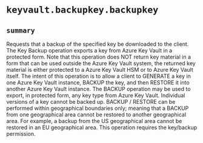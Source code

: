 # `keyvault.backupkey.backupkey`

## `summary`
Requests that a backup of the specified key be downloaded to the client. The Key Backup operation exports a key from Azure Key Vault in a protected form. Note that this operation does NOT return key material in a form that can be used outside the Azure Key Vault system, the returned key material is either protected to a Azure Key Vault HSM or to Azure Key Vault itself. The intent of this operation is to allow a client to GENERATE a key in one Azure Key Vault instance, BACKUP the key, and then RESTORE it into another Azure Key Vault instance. The BACKUP operation may be used to export, in protected form, any key type from Azure Key Vault. Individual versions of a key cannot be backed up. BACKUP / RESTORE can be performed within geographical boundaries only; meaning that a BACKUP from one geographical area cannot be restored to another geographical area. For example, a backup from the US geographical area cannot be restored in an EU geographical area. This operation requires the key/backup permission.


